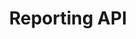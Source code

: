 ---
layout: reporting_advertisers
title: Reporting API
section: reportingAPI
subnav: advertisers
---